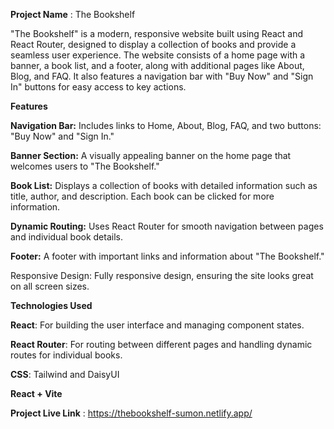 **Project Name** : The Bookshelf

"The Bookshelf" is a modern, responsive website built using React and React Router, designed to display a collection of books and provide a seamless user experience. The website consists of a home page with a banner, a book list, and a footer, along with additional pages like About, Blog, and FAQ. It also features a navigation bar with "Buy Now" and "Sign In" buttons for easy access to key actions.

**Features**

**Navigation Bar:** Includes links to Home, About, Blog, FAQ, and two buttons: "Buy Now" and "Sign In."

**Banner Section:** A visually appealing banner on the home page that welcomes users to "The Bookshelf."

**Book List:** Displays a collection of books with detailed information such as title, author, and description. Each book can be clicked for more information.

**Dynamic Routing:** Uses React Router for smooth navigation between pages and individual book details.

**Footer:** A footer with important links and information about "The Bookshelf."

Responsive Design: Fully responsive design, ensuring the site looks great on all screen sizes.

**Technologies Used**

**React**: For building the user interface and managing component states.

**React Router**: For routing between different pages and handling dynamic routes for individual books.

**CSS**: Tailwind and DaisyUI

**React + Vite**

**Project Live Link** : https://thebookshelf-sumon.netlify.app/
